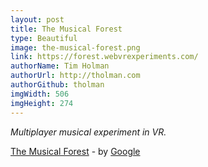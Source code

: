 ```yaml
---
layout: post
title: The Musical Forest
type: Beautiful
image: the-musical-forest.png
link: https://forest.webvrexperiments.com/
authorName: Tim Holman
authorUrl: http://tholman.com
authorGithub: tholman
imgWidth: 506
imgHeight: 274
---
```


_Multiplayer musical experiment in VR._

[The Musical Forest](https://forest.webvrexperiments.com/) - by [Google](https://www.google.com/)
